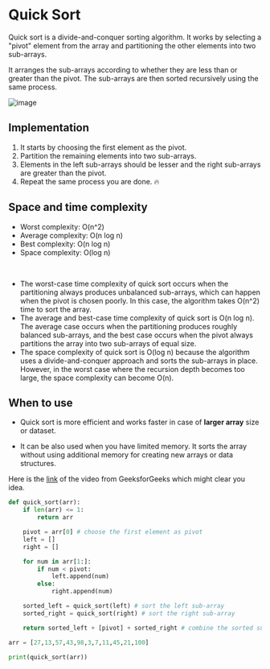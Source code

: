 # Quick Sort

Quick sort is a divide-and-conquer sorting algorithm. It works by selecting a "pivot" element from the array and partitioning the other elements into two sub-arrays. 

It arranges the sub-arrays according to whether they are less than or greater than the pivot. The sub-arrays are then sorted recursively using the same process. 

![image](https://user-images.githubusercontent.com/33658792/236675902-3e833b37-e93b-4596-8c18-98a35f8dfc3f.png)


## Implementation

1. It starts by choosing the first element as the pivot.
2. Partition the remaining elements into two sub-arrays. 
3. Elements in the left sub-arrays should be lesser and the right sub-arrays are greater than the pivot.
4. Repeat the same process you are done. :fire:

## Space and time complexity

* Worst complexity: O(n^2)
* Average complexity: O(n log n)
* Best complexity: O(n log n)
* Space complexity: O(log n)

<br>

* The worst-case time complexity of quick sort occurs when the partitioning always produces unbalanced sub-arrays, which can happen when the pivot is chosen poorly. In this case, the algorithm takes O(n^2) time to sort the array.
* The average and best-case time complexity of quick sort is O(n log n). The average case occurs when the partitioning produces roughly balanced sub-arrays, and the best case occurs when the pivot always partitions the array into two sub-arrays of equal size.
* The space complexity of quick sort is O(log n) because the algorithm uses a divide-and-conquer approach and sorts the sub-arrays in place. However, in the worst case where the recursion depth becomes too large, the space complexity can become O(n).

## When to use

- Quick sort is more efficient and works faster in case of **larger array** size or dataset.

- It can be also used when you have limited memory.  It sorts the array without using additional memory for creating new arrays or data structures.

Here is the [link](https://www.youtube.com/watch?v=PgBzjlCcFvc) of the video from GeeksforGeeks which might clear you idea.

```python
def quick_sort(arr):
    if len(arr) <= 1:
        return arr

    pivot = arr[0] # choose the first element as pivot
    left = []
    right = []

    for num in arr[1:]:
        if num < pivot:
            left.append(num)
        else:
            right.append(num)

    sorted_left = quick_sort(left) # sort the left sub-array
    sorted_right = quick_sort(right) # sort the right sub-array

    return sorted_left + [pivot] + sorted_right # combine the sorted sub-arrays

arr = [27,13,57,43,98,3,7,11,45,21,100]

print(quick_sort(arr))
```
